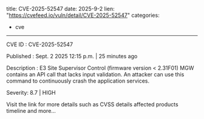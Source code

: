  
title: CVE-2025-52547
date: 2025-9-2
lien: "https://cvefeed.io/vuln/detail/CVE-2025-52547"
categories:
  - cve
---

CVE ID : CVE-2025-52547

Published :  Sept. 2
2025
12:15 p.m. | 25 minutes ago

Description : E3 Site Supervisor Control (firmware version < 2.31F01) MGW contains an API call that lacks input validation. An attacker can use this command to continuously crash the application services.

Severity: 8.7 | HIGH

Visit the link for more details
such as CVSS details
affected products
timeline
and more...
